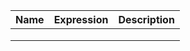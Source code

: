 | Name | Expression | Description |
| :--: | :--------: | :---------: |
|      |            |             |
|      |            |             |
|      |            |             |


